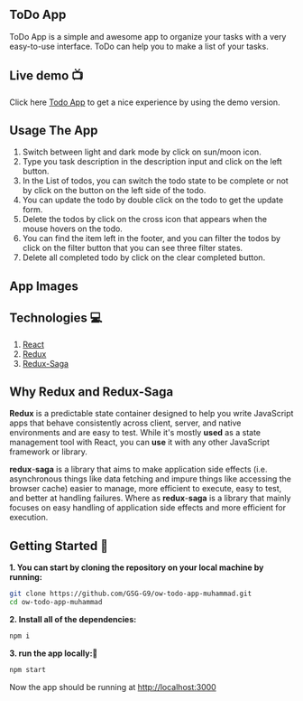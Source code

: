 ## ToDo App

ToDo App is a simple and awesome app to organize your tasks with a very easy-to-use interface. ToDo can help you to make a list of your tasks.

## Live demo :tv:

Click here [Todo App](https://todo-redux-saga.netlify.app/) to get a nice experience by using the demo version.

## Usage The App

 1. Switch between light and dark mode by click on sun/moon icon.
 2. Type you task description in the description input and click on the left button.
 3. In the List of todos, you can switch the todo state to be complete or not by click on the button on the left side of the todo.
 4. You can update the todo by double click on the todo to get the update form.
 5. Delete the todos by click on the cross icon that appears when the mouse hovers on the todo.
 6. You can find the item left in the footer, and you can filter the todos by click on the filter button that you can see three filter states.
 7. Delete all completed todo by click on the clear completed button.

## App Images



## Technologies :computer:

 1. [React](https://reactjs.org/)
 2. [Redux](https://redux.js.org/)
 3. [Redux-Saga](https://redux-saga.js.org/)

## Why Redux and Redux-Saga
**Redux** is a predictable state container designed to help you write JavaScript apps that behave consistently across client, server, and native environments and are easy to test. While it's mostly **used** as a state management tool with React, you can **use** it with any other JavaScript framework or library.

**redux**-**saga** is a library that aims to make application side effects (i.e. asynchronous things like data fetching and impure things like accessing the browser cache) easier to manage, more efficient to execute, easy to test, and better at handling failures.
Where as **redux**-**saga** is a library that mainly focuses on easy handling of application side effects and more efficient for execution.

  

## Getting Started 📣

**1. You can start by cloning the repository on your local machine by running:**

```sh
git clone https://github.com/GSG-G9/ow-todo-app-muhammad.git
cd ow-todo-app-muhammad
```
**2. Install all of the dependencies:**

```sh
npm i
```
**3. run the app locally:🔌**

```sh
npm start
```
Now the app should be running at [http://localhost:3000](http://localhost:3000)